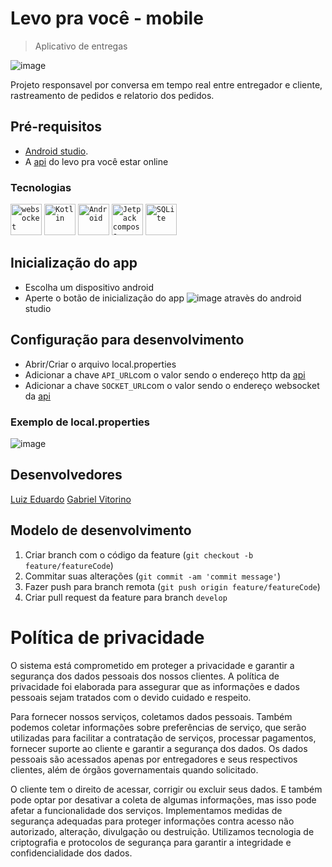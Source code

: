 # Levo pra você - mobile
> Aplicativo de entregas

![image](https://github.com/Levo-pra-voce/mobile/assets/77634037/65c6684e-c90e-40f9-9f21-40a50aaf7dc1)

Projeto responsavel por conversa em tempo real entre entregador e cliente, rastreamento de pedidos e relatorio dos pedidos.

## Pré-requisitos
* [Android studio](https://developer.android.com/studio).
* A [api](https://github.com/Levo-pra-voce/backend) do levo pra você estar online

### Tecnologias
<div>
	<code><img width="50" src="https://user-images.githubusercontent.com/25181517/187070862-03888f18-2e63-4332-95fb-3ba4f2708e59.png" alt="websocket" title="websocket"/></code>
	<code><img width="50" src="https://user-images.githubusercontent.com/25181517/185062810-7ee0c3d2-17f2-4a98-9d8a-a9576947692b.png" alt="Kotlin" title="Kotlin"/></code>
	<code><img width="50" src="https://user-images.githubusercontent.com/25181517/117269608-b7dcfb80-ae58-11eb-8e66-6cc8753553f0.png" alt="Android" title="Android"/></code>
  <code><img width="50" src="https://blogger.googleusercontent.com/img/b/R29vZ2xl/AVvXsEjC97Z8BResg5dlPqczsRCFhP6zewWX0X0e7fVPG-G7PuUZwwZVsi9OPoqJYkgqT2h0FI95SsmWzVEgpt8b8HAqFiIxZ98TFtY4lE0b8UrtVJ2HrJebRwl6C9DslsQDl9KnBIrdHS6LtkY/s1600/jetpack+compose+icon_RGB.png" alt="Jetpack compose" title="Jetpack compose"/></code>
	<code><img width="50" src="https://github.com/marwin1991/profile-technology-icons/assets/136815194/82df4543-236b-4e45-9604-5434e3faab17" alt="SQLite" title="SQLite"/></code>
</div>

## Inicialização do app
- Escolha um dispositivo android 
- Aperte o botão de inicialização do app ![image](https://github.com/Levo-pra-voce/mobile/assets/77634037/c43afb25-42c4-4359-84ba-3c2de2cba8df) atravès do android studio

## Configuração para desenvolvimento

- Abrir/Criar o arquivo local.properties
- Adicionar a chave `API_URL`com o valor sendo o endereço http da [api](https://github.com/Levo-pra-voce/backend)
- Adicionar a chave `SOCKET_URL`com o valor sendo o endereço websocket da [api](https://github.com/Levo-pra-voce/backend)
### Exemplo de local.properties
![image](https://github.com/Levo-pra-voce/mobile/assets/77634037/5ec794eb-7897-4d2d-be3f-0c98e18392a5)

## Desenvolvedores

[Luiz Eduardo](https://github.com/luiz-eduardo14)
[Gabriel Vitorino](https://github.com/Tr00vuada)

## Modelo de desenvolvimento 

1. Criar branch com o código da feature (`git checkout -b feature/featureCode`)
2. Commitar suas alterações (`git commit -am 'commit message'`)
3. Fazer push para branch remota (`git push origin feature/featureCode`)
4. Criar pull request da feature para branch `develop`

[levo-pra-voce-api-url]: https://github.com/Levo-pra-voce/backend

# Política de privacidade
O sistema está comprometido em proteger a privacidade e garantir a segurança dos dados pessoais dos nossos clientes. A política de privacidade foi elaborada para assegurar que as informações e dados pessoais sejam tratados com o devido cuidado e respeito.

Para fornecer nossos serviços, coletamos dados pessoais. Também podemos coletar informações sobre preferências de serviço, que serão utilizadas para facilitar a contratação de serviços, processar pagamentos, fornecer suporte ao cliente e garantir a segurança dos dados. Os dados pessoais são acessados apenas por entregadores e seus respectivos clientes, além de órgãos governamentais quando solicitado.

O cliente tem o direito de acessar, corrigir ou excluir seus dados. E também pode optar por desativar a coleta de algumas informações, mas isso pode afetar a funcionalidade dos serviços. Implementamos medidas de segurança adequadas para proteger informações contra acesso não autorizado, alteração, divulgação ou destruição. Utilizamos tecnologia de criptografia e protocolos de segurança para garantir a integridade e confidencialidade dos dados.
